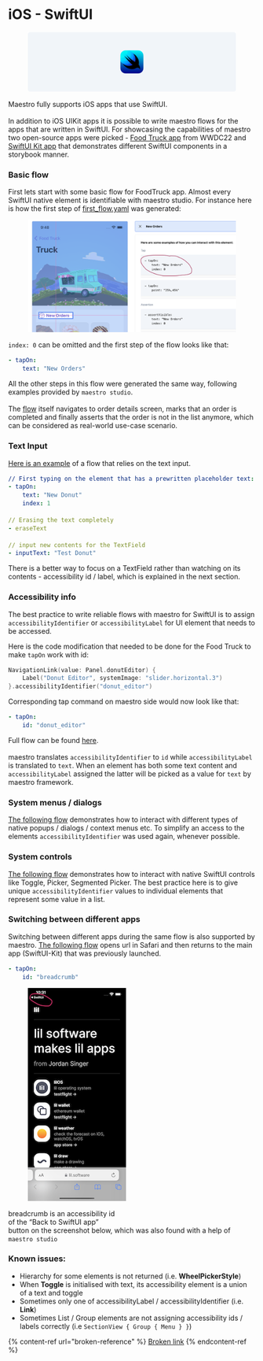 # iOS - SwiftUI

<figure><img src="../.gitbook/assets/swiftui.png" alt=""><figcaption></figcaption></figure>

Maestro fully supports iOS apps that use SwiftUI.\
\
In addition to iOS UIKit apps it is possible to write maestro flows for the apps that are written in SwiftUI. For showcasing the capabilities of maestro two open-source apps were picked - [Food Truck app](https://github.com/artem888/sample-food-truck) from WWDC22 and [SwiftUI Kit app](https://github.com/artem888/SwiftUI-Kit) that demonstrates different SwiftUI components in a storybook manner.

### Basic flow

First lets start with some basic flow for FoodTruck app. Almost every SwiftUI native element is identifiable with maestro studio. For instance here is how the first step of [first\_flow.yaml](https://github.com/artem888/sample-food-truck/blob/main/.mobiledev/first\_flow.yaml) was generated:

<figure><img src="../.gitbook/assets/Screenshot 2023-01-12 at 21.48.45.png" alt=""><figcaption></figcaption></figure>

`index: 0` can be omitted and the first step of the flow looks like that:

```yaml
- tapOn:
    text: "New Orders"
```

All the other steps in this flow were generated the same way, following examples provided by `maestro studio`. \
\
The [flow](https://github.com/artem888/sample-food-truck/blob/main/.mobiledev/text\_input.yaml) itself navigates to order details screen, marks that an order is completed and finally asserts that the order is not in the list anymore, which can be considered as real-world use-case scenario.

### Text Input

[Here is an example](https://github.com/artem888/sample-food-truck/blob/main/.mobiledev/text\_input.yaml) of a flow that relies on the text input.

```yaml
// First typing on the element that has a prewritten placeholder text:
- tapOn:
    text: "New Donut"
    index: 1

// Erasing the text completely
- eraseText

// input new contents for the TextField
- inputText: "Test Donut"
```

There is a better way to focus on a TextField rather than watching on its contents - accessibility id / label, which is explained in the next section.

### Accessibility info

The best practice to write reliable flows with maestro for SwiftUI is to assign `accessibilityIdentifier` or `accessibilityLabel` for UI element that needs to be accessed.

Here is the code modification that needed to be done for the Food Truck to make `tapOn` work with id:

```swift
NavigationLink(value: Panel.donutEditor) {
	Label("Donut Editor", systemImage: "slider.horizontal.3")
}.accessibilityIdentifier("donut_editor")
```

Corresponding tap command on maestro side would now look like that:

```yaml
- tapOn:
    id: "donut_editor"
```

Full flow can be found [here](https://github.com/artem888/sample-food-truck/blob/main/.mobiledev/accessibility\_label.yaml).\
\
maestro translates `accessibilityIdentifier` to `id` while `accessibilityLabel` is translated to `text`. When an element has both some text content and `accessibilityLabel` assigned the latter will be picked as a value for `text` by maestro framework.

### System menus / dialogs

[The following flow](https://github.com/artem888/SwiftUI-Kit/blob/master/.mobiledev/buttons.yaml) demonstrates how to interact with different types of native popups / dialogs / context menus etc. To simplify an access to the elements `accessibilityIdentifier` was used again, whenever possible.

### System controls

[The following flow](https://github.com/artem888/SwiftUI-Kit/blob/master/.mobiledev/controls.yaml) demonstrates how to interact with native SwiftUI controls like Toggle, Picker, Segmented Picker. The best practice here is to give unique `accessibilityIdentifier` values to individual elements that represent some value in a list.

### Switching between different apps

Switching between different apps during the same flow is also supported by maestro. [The following flow](https://github.com/artem888/SwiftUI-Kit/blob/master/.mobiledev/link.yaml) opens url in Safari and then returns to the main app (SwiftUI-Kit) that was previously launched.

```yaml
- tapOn:
    id: "breadcrumb"
```

<figure><img src="../.gitbook/assets/Simulator Screen Shot - iPhone 14 - 2023-01-12 at 22.31.14 (2).png" alt=""><figcaption></figcaption></figure>

breadcrumb is an accessibility id \
of the “Back to SwiftUI app” \
button on the screenshot below, which was also found with a help of `maestro studio`

### Known issues:

* Hierarchy for some elements is not returned (i.e. **WheelPickerStyle**)
* When **Toggle** is initialised with text, its accessibility element is a union of a text and toggle
* Sometimes only one of accessibilityLabel / accessibilityIdentifier (i.e. **Link**)
* Sometimes List / Group elements are not assigning accessibility ids / labels correctly (i.e `SectionView { Group { Menu } }`)

{% content-ref url="broken-reference" %}
[Broken link](broken-reference)
{% endcontent-ref %}
